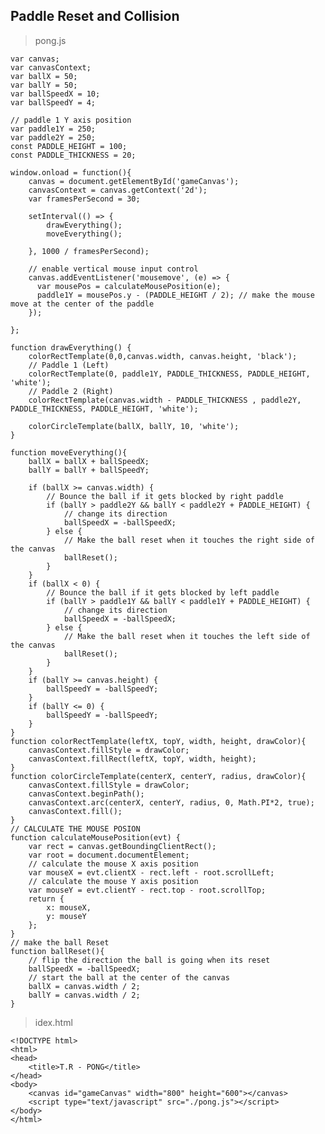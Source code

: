 ## Paddle Reset and Collision

> pong.js

	var canvas;
	var canvasContext;
	var ballX = 50;
	var ballY = 50;
	var ballSpeedX = 10;
	var ballSpeedY = 4;

	// paddle 1 Y axis position
	var paddle1Y = 250;
	var paddle2Y = 250;
	const PADDLE_HEIGHT = 100;
	const PADDLE_THICKNESS = 20;

	window.onload = function(){
		canvas = document.getElementById('gameCanvas');
		canvasContext = canvas.getContext('2d');
		var framesPerSecond = 30;

		setInterval(() => {
			drawEverything();
			moveEverything();
			
		}, 1000 / framesPerSecond);

		// enable vertical mouse input control
		canvas.addEventListener('mousemove', (e) => {
		  var mousePos = calculateMousePosition(e);
		  paddle1Y = mousePos.y - (PADDLE_HEIGHT / 2); // make the mouse move at the center of the paddle
		});

	};

	function drawEverything() {
		colorRectTemplate(0,0,canvas.width, canvas.height, 'black');
		// Paddle 1 (Left)
		colorRectTemplate(0, paddle1Y, PADDLE_THICKNESS, PADDLE_HEIGHT, 'white');
		// Paddle 2 (Right)
		colorRectTemplate(canvas.width - PADDLE_THICKNESS , paddle2Y, PADDLE_THICKNESS, PADDLE_HEIGHT, 'white');

		colorCircleTemplate(ballX, ballY, 10, 'white');
	}

	function moveEverything(){
		ballX = ballX + ballSpeedX;
		ballY = ballY + ballSpeedY;

		if (ballX >= canvas.width) {
			// Bounce the ball if it gets blocked by right paddle
			if (ballY > paddle2Y && ballY < paddle2Y + PADDLE_HEIGHT) {
				// change its direction
				ballSpeedX = -ballSpeedX;
			} else {
				// Make the ball reset when it touches the right side of the canvas
				ballReset();
			}
		}
		if (ballX < 0) {
			// Bounce the ball if it gets blocked by left paddle
			if (ballY > paddle1Y && ballY < paddle1Y + PADDLE_HEIGHT) {
				// change its direction
				ballSpeedX = -ballSpeedX;
			} else {
				// Make the ball reset when it touches the left side of the canvas
				ballReset();
			}
		}
		if (ballY >= canvas.height) {
			ballSpeedY = -ballSpeedY;
		}
		if (ballY <= 0) {
			ballSpeedY = -ballSpeedY;
		}
	}
	function colorRectTemplate(leftX, topY, width, height, drawColor){
		canvasContext.fillStyle = drawColor;
		canvasContext.fillRect(leftX, topY, width, height);
	}
	function colorCircleTemplate(centerX, centerY, radius, drawColor){
		canvasContext.fillStyle = drawColor;
		canvasContext.beginPath();
		canvasContext.arc(centerX, centerY, radius, 0, Math.PI*2, true);
		canvasContext.fill();
	}
	// CALCULATE THE MOUSE POSION
	function calculateMousePosition(evt) {
		var rect = canvas.getBoundingClientRect();
		var root = document.documentElement;
		// calculate the mouse X axis position
		var mouseX = evt.clientX - rect.left - root.scrollLeft;
		// calculate the mouse Y axis position
		var mouseY = evt.clientY - rect.top - root.scrollTop;
		return {
			x: mouseX,
			y: mouseY
		};
	}
	// make the ball Reset
	function ballReset(){
		// flip the direction the ball is going when its reset
		ballSpeedX = -ballSpeedX;
		// start the ball at the center of the canvas
		ballX = canvas.width / 2;
		ballY = canvas.width / 2;
	}

> idex.html

	<!DOCTYPE html>
	<html>
	<head>
		<title>T.R - PONG</title>
	</head>
	<body>
		<canvas id="gameCanvas" width="800" height="600"></canvas>
		<script type="text/javascript" src="./pong.js"></script>
	</body>
	</html>